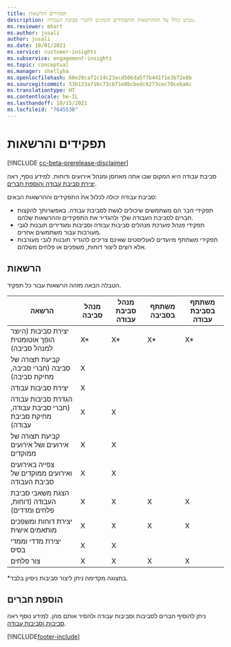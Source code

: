 ```yaml
---
title: תפקידים והרשאות
description: מביט כולל על הההרשאות והתפקידים הזמינים לחברי סביבת העבודה.
ms.reviewer: mhart
ms.author: jusali
author: jusali
ms.date: 10/01/2021
ms.service: customer-insights
ms.subservice: engagement-insights
ms.topic: conceptual
ms.manager: shellyha
ms.openlocfilehash: 68e28caf1c14c23acd506da5f7b441f1e3b72e8b
ms.sourcegitcommit: 53b133a716c73cb71e8bcbedc6273cec70ceba6c
ms.translationtype: HT
ms.contentlocale: he-IL
ms.lasthandoff: 10/15/2021
ms.locfileid: "7645538"
---
```

# <a name="roles-and-permissions"></a>תפקידים והרשאות

[!INCLUDE [cc-beta-prerelease-disclaimer](includes/cc-beta-prerelease-disclaimer.md)]

סביבת עבודה היא המקום שבו אתה מאחסן ומנהל אירועים ודוחות. למידע נוסף, ראה [יצירת סביבת עבודה והוספת חברים](create-workspace.md). 

סביבת עבודה יכולה לכלול את התפקידים וההרשאות הבאים:

- תפקידי *חבר* הם משתמשים שיכולים לגשת לסביבת עבודה. באפשרותך להקצות חברים לסביבת העבודה שלך ולהגדיר את התפקידים וההרשאות שלהם. 
- תפקידי *מנהל מערכת* מנהלים סביבות עבודה וסביבות ומגדירים תובנות לגבי מעורבות עבור משתמשים אחרים. 
- תפקידי *משתתף* מיועדים לאנליסטים שאינם צריכים להגדיר תובנות לגבי מעורבות אלא רוצים ליצור דוחות, משפכים או פלחים משלהם.

## <a name="permissions"></a>הרשאות
  
הטבלה הבאה מזהה הרשאות עבור כל תפקיד. 

| הרשאה | מנהל סביבה | מנהל סביבת עבודה | משתתף בסביבה | משתתף בסביבת עבודה | 
|--|--|--|--|--|
| יצירת סביבות (היוצר הופך אוטומטית למנהל סביבה) | X* | X* | X* | X* |  
| קביעת תצורה של סביבה (חברי סביבה, מחיקת סביבה) | X |  |  |  |  
| יצירת סביבות עבודה | X |  |  |  |  
| הגדרת סביבות עבודה (חברי סביבת עבודה, מחיקת סביבת עבודה) | X | X |  |  |  
| קביעת תצורה של אירועים ושל אירועים ממוקדים | X | X | |  |  
| צפייה באירועים ואירועים ממוקדים של סביבת העבודה | X | X | |  |  
| הצגת משאבי סביבת העבודה (דוחות, פלחים ומדדים)| X | X | X | X |  
| יצירת דוחות ומשפכים מותאמים אישית | X | X | X | X |  
| יצירת מדדי וממדי בסיס| X | X |  |  |  
| צור פלחים| X | X | X | X |  

*בתצוגה מקדימה ניתן ליצור סביבות ניסיון בלבד. 

## <a name="add-members"></a>הוספת חברים

ניתן להוסיף חברים לסביבות וסביבות עבודה ולהסיר אותם מהן. למידע נוסף ראה [סביבות וסביבות עבודה](manage-environments-workspaces.md).


[!INCLUDE[footer-include](../includes/footer-banner.md)]
